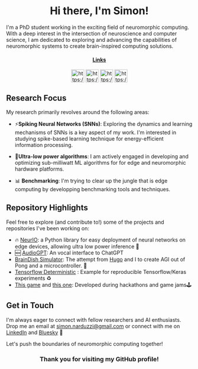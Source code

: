 <h1 align="center"> Hi there, I'm Simon! </h1>




I'm a PhD student working in the exciting field of neuromorphic computing. With a deep interest in the intersection of neuroscience and computer science, I am dedicated to exploring and advancing the capabilities of neuromorphic systems to create brain-inspired computing solutions.

<div align="center">
<!-- <img src="./stats.svg"> -->
</div>

<h4 align="center"><u>Links</u></h4>

<p align="center">
<a href="https://bsky.app/profile/narduzzi.bsky.social" target="blank"><img align="center" src="https://cdn.jsdelivr.net/npm/simple-icons@14.5.0/icons/bluesky.svg" alt="https://bsky.app/profile/narduzzi.bsky.social" height="35" width="35" /></a>
<a href="https://linkedin.com/in/narduzzi/" target="blank"><img align="center" src="https://cdn.jsdelivr.net/npm/simple-icons@3.0.1/icons/linkedin.svg" alt="https://www.linkedin.com/in/narduzzi/" height="35" width="35" /></a>
<a href="https://www.researchgate.net/profile/Simon-Narduzzi" target="blank"><img align="center" src="https://cdn.jsdelivr.net/npm/simple-icons@3.0.1/icons/researchgate.svg" alt="https://www.researchgate.net/profile/Simon-Narduzzi" height="35" width="35" /></a>
<a href="https://scholar.google.com/citations?user=GEy3NyAAAAAJ" target="blank"><img align="center" src="https://cdn.jsdelivr.net/npm/simple-icons@3.0.1/icons/googlescholar.svg" alt="https://scholar.google.com/citations?user=GEy3NyAAAAAJ" height="35" width="35" /></a>
</p>

## Research Focus

My research primarily revolves around the following areas:

- ⚡️**Spiking Neural Networks (SNNs)**: Exploring the dynamics and learning mechanisms of SNNs is a key aspect of my work. I'm interested in studying spike-based learning technique for energy-efficient information processing.

- 🔋**Ultra-low power algorithms**: I am actively engaged in developing and optimizing sub-milliwatt ML algorithms for for edge and neuromorphic hardware platforms.

- 📊 **Benchmarking**: I'm trying to clear up the jungle that is edge computing by developping benchmarking tools and techniques.


## Repository Highlights

Feel free to explore (and contribute to!) some of the projects and repositories I've been working on:

- 🔥 [NeurIO](https://github.com/csem/NeurIO): a Python library for easy deployment of neural networks on edge devices, allowing ultra low power inference 🧠
- 🆕 [AudioGPT](https://github.com/Narduzzi/audio-gpt): An vocal interface to ChatGPT
- [BrainDish Simulator](https://github.com/hugoladret/BrainDishSiMulator): The attempt from [Hugo](https://github.com/hugoladret) and I to create AGI out of Pong and a microcontroller. 🧪
- [Tensorflow Deterministic](https://github.com/Narduzzi/tensorflow-deterministic) : Example for reproducible Tensorflow/Keras experiments ♻️
- [This game](https://github.com/Narduzzi/StartHack2018) and [this one](https://github.com/Narduzzi/GGJ2020): Developed during hackathons and game jams🕹


## Get in Touch

I'm always eager to connect with fellow researchers and AI enthusiasts. Drop me an email at simon.narduzzi@gmail.com or connect with me on [LinkedIn](https://linkedin.com/in/narduzzi/) and [Bluesky](https://bsky.app/profile/narduzzi.bsky.social) 👋

Let's push the boundaries of neuromorphic computing together!


<h3 align="center">Thank you for visiting my GitHub profile! </h3>

<p align="center"> <img src="https://komarev.com/ghpvc/?username=narduzzi" alt="https://github.com/narduzzi" height="0"/> </p>
